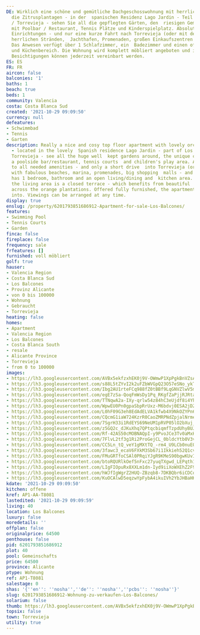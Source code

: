```yaml
---
DE: Wirklich eine schöne und gemütliche Dachgeschosswohnung mit herrlichem Blick auf
  die Zitrusplantagen - in der  spanischen Residenz Lago Jardin - Teil von Los Balcones
  / Torrevieja - sehen Sie all die gepflegten Gärten, den  riesigen Gemeinschaftspool,
  mit Poolbar / Restaurant, Tennis Plätze und Kinderspielplatz. Absolut nah zu allen  notwendigen
  Einrichtungen - und nur eine kurze Fahrt nach Torrevieja (oder mit dem Bus) mit
  herrlichen Stränden,  Jachthafen, Promenaden, großen Einkaufszentren - und mehr.
  Das Anwesen verfügt über 1 Schlafzimmer, ein  Badezimmer und einen offenen Wohn-/Ess-
  und Küchenbereich. Die Wohnung wird komplett möbliert angeboten und ist  bezugsfertig.
  Besichtigungen können jederzeit vereinbart werden.
ES: ES
FR: FR
aircon: false
balconies: '1'
baths: 1
beach: true
beds: 1
community: Valencia
costa: Costa Blanca Sud
created: '2021-10-29 09:09:50'
currency: null
defeatures:
- Schwimmbad
- Tennis
- Garten
description: Really a nice and cosy top floor apartment with lovely orchard views
  - located in the lovely  Spanish residence Lago Jardin - part of Los Balcones /
  Torrevieja - see all the huge well  kept gardens around, the unique communal pool,
  a poolside bar/restaurant, tennis courts  and children's play area. Absolutely close
  to all needed amenities - and only a short drive  into Torrevieja (or take the bus)
  with fabulous beaches, marina, promenades, big shopping  malls - and more. The property
  has 1 bedroom, bathroom and an open living/dining and  kitchen area. Leading from
  the living area is a closed terrace - which benefits from beautiful  open views
  across the orange plantations. Offered fully furnished, the apartment is ready to  move
  into. Viewings can be arranged at any time.
display: true
enslug: /property/6201793851686912-Apartment-for-sale-Los-Balcones/
features:
- Swimming Pool
- Tennis Courts
- Garden
finca: false
fireplace: false
frequency: sale
frfeatures: []
furnished: voll möbliert
golf: true
hauser:
- Valencia Region
- Costa Blanca Sud
- Los Balcones
- Provinz Alicante
- von 0 bis 100000
- Wohnung
- Gebraucht
- Torrevieja
heating: false
homes:
- Apartment
- Valencia Region
- Los Balcones
- Costa Blanca South
- resale
- Alicante Province
- Torrevieja
- from 0 to 100000
images:
- https://lh3.googleusercontent.com/AVBx5ekfzxhEK0j9V-OWmwP1XpPgkBnVZsAcSok4wx5uuLTuMG9R8fUX1yCUmhkcvYUIC3QFhvO3T9Ey1ZbHoJ-w9fYup1ISaw=w640-rj-e30-l100
- https://lh3.googleusercontent.com/s88L5tZYvI2k2uFZbWVGpQ23O57eSNo_ykTiM1XutlsgR-ZUIIOM8VomnUKbsCKn8Zz3FxlMmb1nYG_IW8yqkW1xaQiLLVSC=w640-rj-e30-l100
- https://lh3.googleusercontent.com/Ibg2AU1rteFCq988fZ0tBBf9LqGNVZlwV5m3FTpeszks0zhKri8U3oPjhIS8zuHCRKD7LKMXoDoloHHR6jn8RKtroX00s4MhZg=w640-rj-e30-l100
- https://lh3.googleusercontent.com/egE7zSa-QoqFmWsDy1Pq_RKgfZaPjjRJRtatWGto2XQ24klQJCXeXUir7Mcf5MJk_80btp6SG5233jzd7Sc52blOzXuCrsDYLA=w640-rj-e30-l100
- https://lh3.googleusercontent.com/TTNqwA2a-IXy-qrlw54z84hC3eUjdf8i4YhFcBJLfxCjeG0vtmDnzHcre56TeY2sTKBSvRWrjq0qO9nBmviblg6bsCjXn9uQ=w640-rj-e30-l100
- https://lh3.googleusercontent.com/WpwEU0Pn0gpaSbpRrUxz-M6bdvj0ESA2jDZkWxWoVBJHYv0bF6dwLkRrUNaCrNqqaC_Beu5ijZoQDqAYJ_2thKUuqBBJ4VbLPw=w640-rj-e30-l100
- https://lh3.googleusercontent.com/L0hF09G3eh8EdAdELVA1kfwb4X9NkOZYPn66qkFNMioLVxrVKf0eoIBXAfbitCW03TyObvowcPdxJgcrbbkSi4Jq4beZECOclQ=w640-rj-e30-l100
- https://lh3.googleusercontent.com/CQcmG1iaW724KzrR0CaoZMRPNdZpjalNrmehQTy_rcZ6ClAae7P9k7malTN1qoEBcXSTeCYAArMjpg843pOYIWSs96TeFghx=w640-rj-e30-l100
- https://lh3.googleusercontent.com/7SgrH33i1RdEYS69NeUM1pRVP05lO2bXuj_beZ7utOQgqKO-OUUSX0u1_sfE8I7m64a-9KHzeRlL_9kogXqzQvSw3KmBiTJ-Dw=w640-rj-e30-l100
- https://lh3.googleusercontent.com/z5GQ2c_dJKuXhq7QPtqcbiqmfTzpdUhyBUJ21TdfBDV2PBsYZe5pob3mGpSKy2OvH66mZjuHXfhBhveqkMnjEtK1W1A33EUV=w640-rj-e30-l100
- https://lh3.googleusercontent.com/Rf-42AS50cMOBNAQpI-y9PvoJCe3Tv0aMxHmtoiMar0Ef6HAdHNwGj1BQ8c17RhW9vIYe8j8hXF6vEuo4x_8Pwcs2BLwd_IC1g=w640-rj-e30-l100
- https://lh3.googleusercontent.com/7FlvL2tf3g1Ri2ProGejCL_0bldcYtb0V3vh0grMmzr9DzLaf4P1fZWHTvqJwYPhV3mZug5_tezroQsUSJn7VsCbMdUPr_HDCw=w640-rj-e30-l100
- https://lh3.googleusercontent.com/CC5Ln_tQ_veY1gMXtTQ_-rm4_U9LCb0nuEOQmzZ9bgVAXFsBvEX-mlef0P9PrqJ3kBbhkE1Y4wnWOk8zYt_BKB-cjRdzB5_2=w640-rj-e30-l100
- https://lh3.googleusercontent.com/3fawc3_ecaV6FXkM3Sb67i1Ikkieh52Q1cvjE4oNElF8-O1FKPRQqnjwYXi8P9JXFJNgb8l4QGxUP6sFG-1-SRToRf-X7Oo3Amo=w640-rj-e30-l100
- https://lh3.googleusercontent.com/FMuGRTfoCSAl0PRqiYJgR9KMeS90bgwKUvI61XTWZDl8K8xuXpQe4HkWAx7OERrhUS9_Uei7sd5LRSsedEpH6pYeyEwuHn45cdQ=w640-rj-e30-l100
- https://lh3.googleusercontent.com/btoRQURlkOef5nFxc27yuqTXgwd_LEPqth1gyP5uY_bSuIVru8NG5r2hBSm_6tNlDpG2Bu_xGQ3X_XMI1WUS6ddJTf0mMYRO=w640-rj-e30-l100
- https://lh3.googleusercontent.com/LIgFIOpuRx8XXLm1dn-Iyd9iiXoWXEhZ2F9gVpFVYDWTh15dNPvcGFF7zh2DDSpeGdBviMJek5T18FrWBh9DgxYRRcpO6NbnF6o=w640-rj-e30-l100
- https://lh3.googleusercontent.com/hWJfIgWgrZ2HUQ-ZBzqb8-7DKBQbr6iCDCoIbRzAA7NmdNHF-2ng7qLCxhuMuERU44oRLdAr09aGLYezQaE7tP84-ALdAA0K=w640-rj-e30-l100
- https://lh3.googleusercontent.com/KuOCAlwD5eqzwYpFybA4ikuIVh2YbJHBaHKV8GwygiBNxnoJ44KHnYTGkVhlLw63pxSZaTXyDikcGYM_6Stirq-uRGE-1mvL=w640-rj-e30-l100
kdate: '2021-10-29 09:09:50'
kitchen: offene
kref: AP1-AA-T8081
lastedited: '2021-10-29 09:09:59'
living: 40
location: Los Balcones
luxury: false
moredetails: ''
offplan: false
originalprice: 64500
penthouse: false
pid: 6201793851686912
plot: 40
pool: Gemeinschafts
price: 64500
province: Alicante
ptype: Wohnung
ref: AP1-T8081
salestage: 0
shas: '{''en'': ''nosha'',''de'': ''nosha'',''pcbs'': ''nosha''}'
slug: 6201793851686912-Wohnung-zu-verkaufen-Los-Balcones/
solarium: false
thumb: https://lh3.googleusercontent.com/AVBx5ekfzxhEK0j9V-OWmwP1XpPgkBnVZsAcSok4wx5uuLTuMG9R8fUX1yCUmhkcvYUIC3QFhvO3T9Ey1ZbHoJ-w9fYup1ISaw=w400-h240-n-rj-e30-l100
topsix: false
town: Torrevieja
utility: true
---
```

